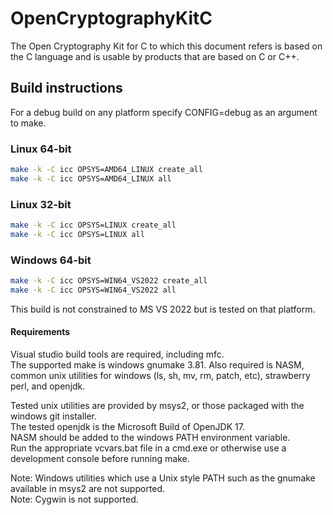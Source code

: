 # OpenCryptographyKitC

The Open Cryptography Kit for C to which this document refers is based on the C language and is usable by products that are based on C or C++.

## Build instructions

For a debug build on any platform specify CONFIG=debug as an argument to make.

### Linux 64-bit

```bash
make -k -C icc OPSYS=AMD64_LINUX create_all
make -k -C icc OPSYS=AMD64_LINUX all
```

### Linux 32-bit

```bash
make -k -C icc OPSYS=LINUX create_all
make -k -C icc OPSYS=LINUX all
```

### Windows 64-bit

```bash
make -k -C icc OPSYS=WIN64_VS2022 create_all
make -k -C icc OPSYS=WIN64_VS2022 all
```

This build is not constrained to MS VS 2022 but is tested on that platform.  
#### Requirements
Visual studio build tools are required, including mfc.  
The supported make is windows gnumake 3.81. Also required is NASM, common unix utilities for windows (ls, sh, mv, rm, patch, etc), strawberry perl, and openjdk.  
  
Tested unix utilities are provided by msys2, or those packaged with the windows git installer.  
The tested openjdk is the Microsoft Build of OpenJDK 17.  
NASM should be added to the windows PATH environment variable.  
Run the appropriate vcvars.bat file in a cmd.exe or otherwise use a development console before running make.  
  
Note: Windows utilities which use a Unix style PATH such as the gnumake available in msys2 are not supported.  
Note: Cygwin is not supported.  